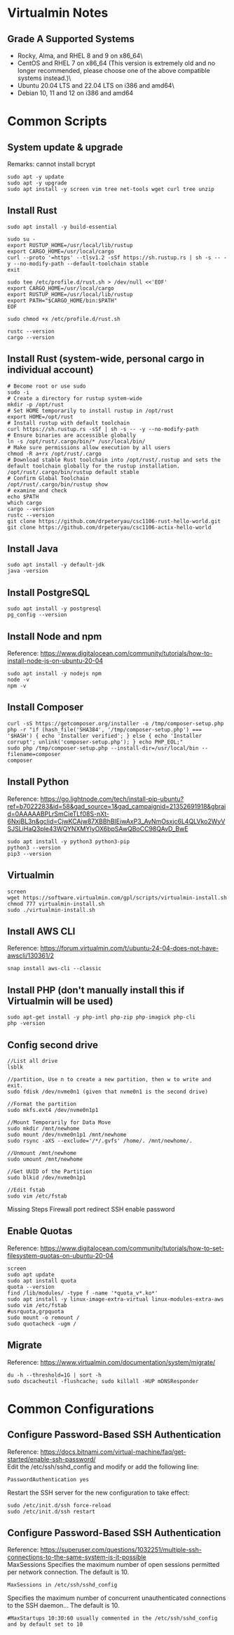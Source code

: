 # Virtualmin Notes
## Grade A Supported Systems
- Rocky, Alma, and RHEL 8 and 9 on x86_64\
- CentOS and RHEL 7 on x86_64 (This version is extremely old and no longer recommended, please choose one of the above compatible systems instead.)\
- Ubuntu 20.04 LTS and 22.04 LTS on i386 and amd64\
- Debian 10, 11 and 12 on i386 and amd64



# Common Scripts
## System update & upgrade
Remarks: cannot install bcrypt
```shell
sudo apt -y update
sudo apt -y upgrade
sudo apt install -y screen vim tree net-tools wget curl tree unzip
```

## Install Rust
```shell
sudo apt install -y build-essential

sudo su -
export RUSTUP_HOME=/usr/local/lib/rustup
export CARGO_HOME=/usr/local/cargo
curl --proto '=https' --tlsv1.2 -sSf https://sh.rustup.rs | sh -s -- -y --no-modify-path --default-toolchain stable
exit

sudo tee /etc/profile.d/rust.sh > /dev/null <<'EOF'
export CARGO_HOME=/usr/local/cargo
export RUSTUP_HOME=/usr/local/lib/rustup
export PATH="$CARGO_HOME/bin:$PATH"
EOF

sudo chmod +x /etc/profile.d/rust.sh

rustc --version
cargo --version
```

## Install Rust (system-wide, personal cargo in individual account)
```shell
# Become root or use sudo
sudo -i
# Create a directory for rustup system-wide
mkdir -p /opt/rust
# Set HOME temporarily to install rustup in /opt/rust
export HOME=/opt/rust
# Install rustup with default toolchain
curl https://sh.rustup.rs -sSf | sh -s -- -y --no-modify-path
# Ensure binaries are accessible globally
ln -s /opt/rust/.cargo/bin/* /usr/local/bin/
# Make sure permissions allow execution by all users
chmod -R a+rx /opt/rust/.cargo
# Download stable Rust toolchain into /opt/rust/.rustup and sets the default toolchain globally for the rustup installation. 
/opt/rust/.cargo/bin/rustup default stable
# Confirm Global Toolchain
/opt/rust/.cargo/bin/rustup show
# examine and check
echo $PATH
which cargo
cargo --version
rustc --version
git clone https://github.com/drpeteryau/csc1106-rust-hello-world.git
git clone https://github.com/drpeteryau/csc1106-actix-hello-world
```

## Install Java
```shell
sudo apt install -y default-jdk
java -version
```

## Install PostgreSQL
```shell
sudo apt install -y postgresql
pg_config --version
```

## Install Node and npm
Reference: https://www.digitalocean.com/community/tutorials/how-to-install-node-js-on-ubuntu-20-04
```shell
sudo apt install -y nodejs npm
node -v
npm -v
```

## Install Composer
```shell
curl -sS https://getcomposer.org/installer -o /tmp/composer-setup.php
php -r "if (hash_file('SHA384', '/tmp/composer-setup.php') === '$HASH') { echo 'Installer verified'; } else { echo 'Installer corrupt'; unlink('composer-setup.php'); } echo PHP_EOL;"
sudo php /tmp/composer-setup.php --install-dir=/usr/local/bin --filename=composer
composer
```

## Install Python
Reference: https://go.lightnode.com/tech/install-pip-ubuntu?ref=b7022283&id=58&gad_source=1&gad_campaignid=21352691918&gbraid=0AAAAABPLrSmCieTLf08S-nXt-6NxjBL3n&gclid=CjwKCAjw87XBBhBIEiwAxP3_AyNmOsxjc6L4QLVko2WyVSJSLiHaQ3ple43WQYNXMYIyOX6bpSAwQBoCC98QAvD_BwE

```shell
sudo apt install -y python3 python3-pip
python3 --version
pip3 --version
```

## Virtualmin
```shell
screen
wget https://software.virtualmin.com/gpl/scripts/virtualmin-install.sh
chmod 777 virtualmin-install.sh
sudo ./virtualmin-install.sh
```

## Install AWS CLI
Reference: https://forum.virtualmin.com/t/ubuntu-24-04-does-not-have-awscli/130361/2
```shell
snap install aws-cli --classic
```

## Install PHP (don't manually install this if Virtualmin will be used)
```shell
sudo apt-get install -y php-intl php-zip php-imagick php-cli
php -version
```

## Config second drive
```shell
//List all drive
lsblk

//partition, Use n to create a new partition, then w to write and exit.
sudo fdisk /dev/nvme0n1 (given that nvme0n1 is the second drive)

//Format the partition
sudo mkfs.ext4 /dev/nvme0n1p1

//Mount Temporarily for Data Move
sudo mkdir /mnt/newhome
sudo mount /dev/nvme0n1p1 /mnt/newhome
sudo rsync -aXS --exclude='/*/.gvfs' /home/. /mnt/newhome/.

//Unmount /mnt/newhome
sudo umount /mnt/newhome

//Get UUID of the Partition
sudo blkid /dev/nvme0n1p1

//Edit fstab
sudo vim /etc/fstab
```


Missing Steps
Firewall port redirect
SSH enable password





## Enable Quotas
Reference: https://www.digitalocean.com/community/tutorials/how-to-set-filesystem-quotas-on-ubuntu-20-04
```shell
screen
sudo apt update
sudo apt install quota
quota --version
find /lib/modules/ -type f -name '*quota_v*.ko*'
sudo apt install -y linux-image-extra-virtual linux-modules-extra-aws
sudo vim /etc/fstab
#usrquota,grpquota
sudo mount -o remount /
sudo quotacheck -ugm /
```

## Migrate
Reference: https://www.virtualmin.com/documentation/system/migrate/
```shell
du -h --threshold=1G | sort -h
sudo dscacheutil -flushcache; sudo killall -HUP mDNSResponder
```


# Common Configurations
## Configure Password-Based SSH Authentication
Reference: https://docs.bitnami.com/virtual-machine/faq/get-started/enable-ssh-password/ \
Edit the /etc/ssh/sshd_config and modify or add the following line:
```shell
PasswordAuthentication yes
```
Restart the SSH server for the new configuration to take effect:
```shell
sudo /etc/init.d/ssh force-reload
sudo /etc/init.d/ssh restart
```

## Configure Password-Based SSH Authentication
Reference: https://superuser.com/questions/1032251/multiple-ssh-connections-to-the-same-system-is-it-possible \
MaxSessions Specifies the maximum number of open sessions permitted per network connection. The default is 10.
```shell
MaxSessions in /etc/ssh/sshd_config
```
Specifies the maximum number of concurrent unauthenticated connections to the SSH daemon... The default is 10.
```shell
#MaxStartups 10:30:60 usually commented in the /etc/ssh/sshd_config and by default set to 10
```

